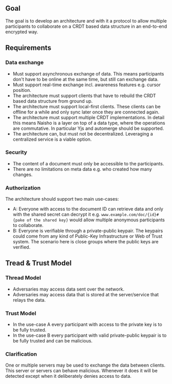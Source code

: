 ## Goal

The goal is to develop an architecture and with it a protocol to allow multiple participants to collaborate on a CRDT based data structure in an end-to-end encrypted way.

## Requirements

### Data exchange

- Must support asynchronous exchange of data. This means participants don't have to be online at the same time, but still can exchange data.
- Must support real-time exchange incl. awareness features e.g. cursor position.
- The architecture must support clients that have to rebuild the CRDT based data structure from ground up.
- The architecture must support local-first clients. These clients can be offline for a while and only sync later once they are connected again.
- The architecture must support multiple CRDT implementations. In detail this means Naisho is a layer on top of a data type, where the operations are commutative. In particular Yjs and automerge should be supported.
- The architecture can, but must not be decentralized. Leveraging a centralized service is a viable option.

### Security

- The content of a document must only be accessible to the participants.
- There are no limitations on meta data e.g. who created how many changes.

### Authorization

The architecture should support two main use-cases:

- A: Everyone with access to the document ID can retrieve data and only with the shared secret can decrypt it e.g. `www.example.com/doc/{id}#{pake of the shared key}` would allow multiple anonymous participants to collaborate.
- B: Everyone is verifiable through a private-public keypair. The keypairs could come from any kind of Public-Key Infrastructure or Web of Trust system. The scenario here is close groups where the public keys are verified.

## Tread & Trust Model

### Thread Model

- Adversaries may access data sent over the network.
- Adversaries may access data that is stored at the server/service that relays the data.

### Trust Model

- In the use-case A every participant with access to the private key is to be fully trusted.
- In the use-case B every participant with valid private-public keypair is to be fully trusted and can be malicious.

### Clarification

One or multiple servers may be used to exchange the data between clients. This server or servers can behave malicious. Whenever it does it will be detected except when it deliberately denies access to data.
